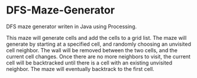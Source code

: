 # DFS-Maze-Generator
DFS maze generator writen in Java using Processing.

This maze will generate cells and add the cells to a grid list. The maze will generate by starting at a specified cell, and randomly choosing an unvisited cell neighbor. The wall will be removed between the two cells, and the current cell changes. Once there are no more neighbors to visit, the current cell will be backtracked until there is a cell with an existing unvisited neighbor. The maze will eventually backtrack to the first cell.
